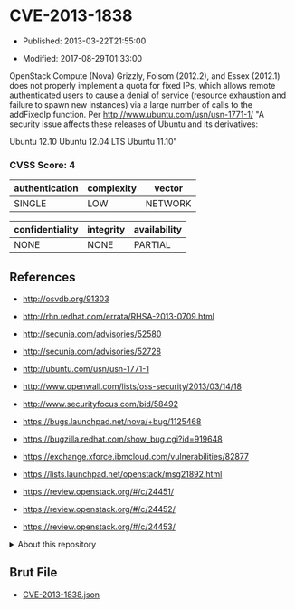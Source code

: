# CVE-2013-1838

- Published: 2013-03-22T21:55:00

- Modified: 2017-08-29T01:33:00

OpenStack Compute (Nova) Grizzly, Folsom (2012.2), and Essex (2012.1) does not properly implement a quota for fixed IPs, which allows remote authenticated users to cause a denial of service (resource exhaustion and failure to spawn new instances) via a large number of calls to the addFixedIp function. Per http://www.ubuntu.com/usn/usn-1771-1/
"A security issue affects these releases of Ubuntu and its derivatives:

Ubuntu 12.10
Ubuntu 12.04 LTS
Ubuntu 11.10"

### CVSS Score: **4**

| authentication | complexity | vector |
| --- | --- | --- |
| SINGLE | LOW | NETWORK |

| confidentiality | integrity | availability |
| --- | --- | --- |
| NONE | NONE | PARTIAL |

## References

* http://osvdb.org/91303

* http://rhn.redhat.com/errata/RHSA-2013-0709.html

* http://secunia.com/advisories/52580

* http://secunia.com/advisories/52728

* http://ubuntu.com/usn/usn-1771-1

* http://www.openwall.com/lists/oss-security/2013/03/14/18

* http://www.securityfocus.com/bid/58492

* https://bugs.launchpad.net/nova/+bug/1125468

* https://bugzilla.redhat.com/show_bug.cgi?id=919648

* https://exchange.xforce.ibmcloud.com/vulnerabilities/82877

* https://lists.launchpad.net/openstack/msg21892.html

* https://review.openstack.org/#/c/24451/

* https://review.openstack.org/#/c/24452/

* https://review.openstack.org/#/c/24453/

<details>
<summary>About this repository</summary> 

  This repository is part of the project [Live Hack CVE](https://github.com/Live-Hack-CVE). Main website can be found [www.live-hack.org](https://www.live-hack.org) 
  
  Made by [Sn0wAlice](https://github.com/Sn0wAlice) for the people that care about security and need to have a feed of the latest CVEs. Hope you enjoy it, don't forget to star the repo and follow me on [Twitter](https://twitter.com/Sn0wAlice) and [Github](https://github.com/Sn0wAlice). And that is my [personnal website](https://www.alice-snow.me/)

  - [Home Page](https://github.com/Live-Hack-CVE)
  - [Framework](https://github.com/Live-Hack-CVE/cve-framework)
  - [CVE database](https://github.com/Live-Hack-CVE/full_database)
  - [Changelog](https://github.com/Live-Hack-CVE/Changelog)
</details>

## Brut File

* [CVE-2013-1838.json](https://raw.githubusercontent.com/Live-Hack-CVE/full_database/main/cves/2013/CVE-2013-1838.json)

